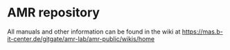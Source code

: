 AMR repository
=======
All manuals and other information can be found in the wiki at https://mas.b-it-center.de/gitgate/amr-lab/amr-public/wikis/home
